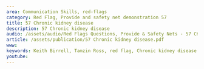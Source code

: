 ```yaml
---
area: Communication Skills, red-flags
category: Red Flag, Provide and safety net demonstration 57
title: 57 Chronic kidney disease
description: 57 Chronic kidney disease
audio: /assets/audio/Red Flags Questions, Provide & Safety Nets - 57 CKD - MQ.mp3
article: /assets/publication/57 Chronic kidney disease.pdf
www: 
keywords: Keith Birrell, Tamzin Ross, red flag, Chronic kidney disease
youtube: 
--- 
```

